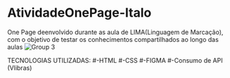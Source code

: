# AtividadeOnePage-Italo

One Page deenvolvido durante as aula de LIMA(Linguagem de Marcação), com o objetivo de testar os conhecimentos compartilhados ao longo das aulas
![Group 3](https://user-images.githubusercontent.com/93750672/205919740-35e87189-9e20-42aa-8af4-c2c646f9bff3.png)

TECNOLOGIAS UTILIZADAS:
#-HTML
#-CSS
#-FIGMA
#-Consumo de API (Vlibras)
